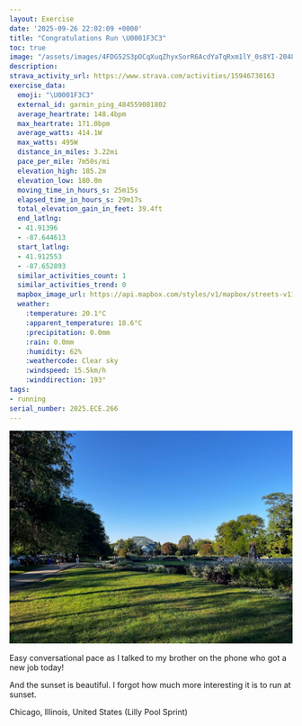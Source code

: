 ```yaml
---
layout: Exercise
date: '2025-09-26 22:02:09 +0000'
title: "Congratulations Run \U0001F3C3"
toc: true
image: "/assets/images/4FDG52S3pOCqXuqZhyxSorR6AcdYaTqRxm1lY_0s8YI-2048x1536.jpg.jpeg"
description:
strava_activity_url: https://www.strava.com/activities/15946730163
exercise_data:
  emoji: "\U0001F3C3"
  external_id: garmin_ping_484559081802
  average_heartrate: 148.4bpm
  max_heartrate: 171.0bpm
  average_watts: 414.1W
  max_watts: 495W
  distance_in_miles: 3.22mi
  pace_per_mile: 7m50s/mi
  elevation_high: 185.2m
  elevation_low: 180.0m
  moving_time_in_hours_s: 25m15s
  elapsed_time_in_hours_s: 29m17s
  total_elevation_gain_in_feet: 39.4ft
  end_latlng:
  - 41.91396
  - -87.644613
  start_latlng:
  - 41.912553
  - -87.652893
  similar_activities_count: 1
  similar_activities_trend: 0
  mapbox_image_url: https://api.mapbox.com/styles/v1/mapbox/streets-v11/static/path-5+787af2-1.0(iny~Fxw~uOiCNOIYCsCLUAi%40Bc%40Cy%40B%7B%40JcAFQDQCq%40H_AA_%40%40kCO%7B%40Du%40%3FQAwBDeA%3F%7DELa%40C%5BBKC_%40De%40%40%7D%40Ly%40De%40GaCIsALk%40%3FQFa%40AGIGeCIYGGBGCODUEk%40%40i%40CgDDqAO%7BEB_%40AcB%3Fc%40FOTe%40Uq%40AyBKgCCcCDy%40Cw%40%3FmA%40_%40%3F%7DADu%40AeB%40yCCo%40Ko%40%40yADsACU%3Fm%40IaA%40e%40KuB%40i%40BWAWH_BKmBBs%40Aq%40BqACc%40DU%40%7D%40%3FkBGgADq%40D_CKiAFyAGqBDIHCJ%3FLDFAxC_COAc%40VQPU%40eA%5EMRGXOPAJJf%40X%60%40%5E%60Ab%40vAHPHBZ%3FTDZBpAE%60%40Ez%40a%40%60%40H%5E%3Ff%40Dx%40L%5CAh%40BXI%60%40%40LBFHAZDX%40ZAtA%40PHXAz%40Bf%40CZKP%3FXDf%40DpA%40%40BAPK%40B%40bACdA%40t%40Gp%40D%60DA%7CAB%5CGhAH%7C%40EnAHn%40%3FfBCpA%3FbABRPb%40%3FHCV%40LD%40j%40ExA%3Fp%40GxB%3F~%40GjBElA%40bCIR%40PDXAVB%5E%3FxAApAKtBDz%40E),pin-s-s+e5b22e(-87.65325,41.91477),pin-s-f+89ae00(-87.64370999999994,41.91595999999989)/auto/800x800?access_token=pk.eyJ1Ijoiam9zaGJlY2ttYW4iLCJhIjoiY205eWR2aDd1MWZ6djJrbXc4a3M0bWZleiJ9.XiG9OWkNcZk2QzjJbxLB4A
  weather:
    :temperature: 20.1°C
    :apparent_temperature: 18.6°C
    :precipitation: 0.0mm
    :rain: 0.0mm
    :humidity: 62%
    :weathercode: Clear sky
    :windspeed: 15.5km/h
    :winddirection: 193°
tags:
- running
serial_number: 2025.ECE.266
---
```

![Congratulations Run](/assets/images/4FDG52S3pOCqXuqZhyxSorR6AcdYaTqRxm1lY_0s8YI-2048x1536.jpg.jpeg)

Easy conversational pace as I talked to my brother on the phone who got a new job today! 

And the sunset is beautiful. I forgot how much more interesting it is to run at sunset.

Chicago, Illinois, United States (Lilly Pool Sprint)

